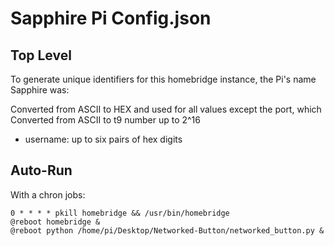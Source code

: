 # Sapphire Pi Config.json


## Top Level

To generate unique identifiers for this homebridge instance, the Pi's name Sapphire was:

Converted from ASCII to HEX and used for all values except the port, which Converted from ASCII to t9 number up to 2^16
* username: up to six pairs of hex digits


## Auto-Run

With a chron jobs:
```
0 * * * * pkill homebridge && /usr/bin/homebridge
@reboot homebridge &
@reboot python /home/pi/Desktop/Networked-Button/networked_button.py &
```
